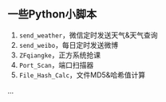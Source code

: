 ## 一些Python小脚本

1. `send_weather`，微信定时发送天气&天气查询
2. `send_weibo`，每日定时发送微博
3. `ZFqiangke`，正方系统抢课
4. `Port_Scan`，端口扫描器
5. `File_Hash_Calc`，文件MD5&哈希值计算

...

